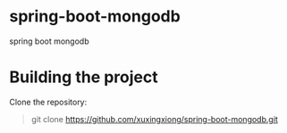 # spring-boot-mongodb
spring boot mongodb

# Building the project
Clone the repository:
> git clone https://github.com/xuxingxiong/spring-boot-mongodb.git
